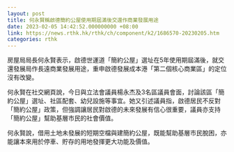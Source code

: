 ```yaml
---
layout: post
title: 何永賢稱啟德簡約公屋使用期屆滿後交還作商業發展用途
date: 2023-02-05 14:42:52.000000000 +08:00
link: https://news.rthk.hk/rthk/ch/component/k2/1686570-20230205.htm
categories: rthk
---
```


房屋局局長何永賢表示，啟德世運道「簡約公屋」選址在5年使用期屆滿後，就交還發展局作長遠商業發展用途，重申啟德發展成本港「第二個核心商業區」的定位沒有改變。

何永賢在社交網頁說，今日與立法會議員楊永杰及3名區議員會面，討論該區「簡約公屋」選址、社區配套、幼兒設施等事宜。她又引述議員指，啟德居民不反對「簡約公屋」政策，但強調讓居民對啟德的未來發展有信心很重要，議員亦支持「簡約公屋」幫助基層市民的社會價值。

何永賢說，借用土地未發展的短期空檔與建簡約公屋，既能幫助基層市民脫困，亦能讓本來用於停車、貯存的用地發揮更大功能及價值。

